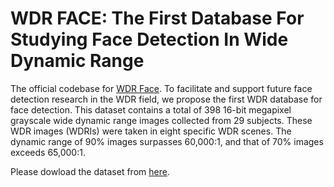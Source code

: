 # WDR FACE: The First Database For Studying Face Detection In Wide Dynamic Range

The official codebase for [WDR Face](https://arxiv.org/pdf/2101.03826.pdf). To facilitate and support future face detection research in the WDR field, we propose the first WDR database for face detection. This dataset contains a total of 398 16-bit megapixel grayscale wide dynamic range images collected from 29 subjects. These WDR images (WDRIs) were taken in eight specific WDR scenes. The dynamic range of 90% images surpasses 60,000:1, and that of 70% images exceeds 65,000:1.  

Please dowload the dataset from [here](https://uofc-my.sharepoint.com/:f:/g/personal/ziyi_liu1_ucalgary_ca/Ei0IlwU5RuRFjkTWNhEYe9kBLk86MQb3hf6tH0E9ZtdGpQ?e=45dk9h).

